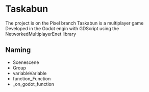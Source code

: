 # Taskabun

The project is on the Pixel branch
Taskabun is a multiplayer game Developed in the Godot engin with GDScript using the NetworkedMultiplayerEnet library 
## Naming 
- Scenescene
- Group
- variableVariable
- function_Function
- _on_godot_function
